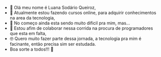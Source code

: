 - 👋 Olá meu nome é Luana Sodário Queiroz,
- 👀 Atualmente estou fazendo cursos online, para adquirir conhecimentos na area da tecnologia,
- 🌱 No começo ainda esta sendo muito dificil pra mim, mas...
- 💞️ Estou afim de colaborar nessa corrida na procura de programadores que esta em falta,
- :nerd_face: Quero muito fazer parte dessa jornada, a tecnologia pra mim é facinante, então precisa sim ser estudada.
- Boa sorte a todos!!! :sparkling_heart:

